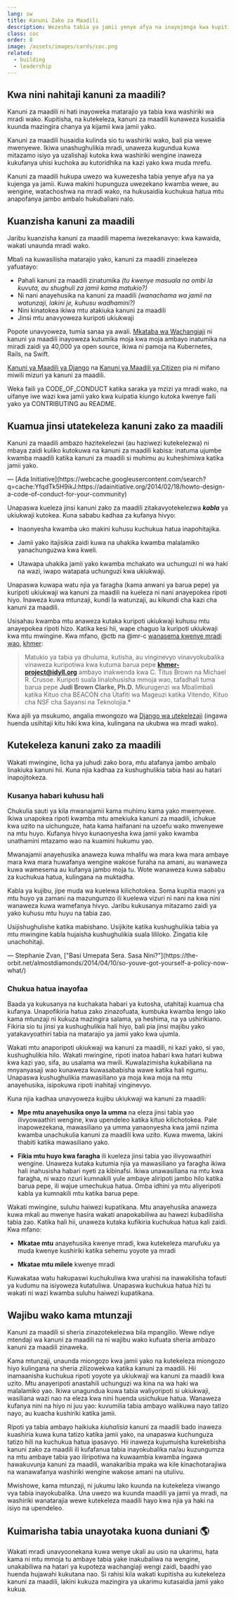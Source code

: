 ```yaml
---
lang: sw
title: Kanuni Zako za Maadili
description: Wezesha tabia ya jamii yenye afya na inayojenga kwa kupitisha na kutekeleza kanuni za maadili.
class: coc
order: 8
image: /assets/images/cards/coc.png
related:
  - building
  - leadership
---
```


## Kwa nini nahitaji kanuni za maadili?

Kanuni za maadili ni hati inayoweka matarajio ya tabia kwa washiriki wa mradi wako. Kupitisha, na kutekeleza, kanuni za maadili kunaweza kusaidia kuunda mazingira chanya ya kijamii kwa jamii yako.

Kanuni za maadili husaidia kulinda sio tu washiriki wako, bali pia wewe mwenyewe. Ikiwa unashughulikia mradi, unaweza kugundua kuwa mitazamo isiyo ya uzalishaji kutoka kwa washiriki wengine inaweza kukufanya uhisi kuchoka au kutoridhika na kazi yako kwa muda mrefu.

Kanuni za maadili hukupa uwezo wa kuwezesha tabia yenye afya na ya kujenga ya jamii. Kuwa makini hupunguza uwezekano kwamba wewe, au wengine, watachoshwa na mradi wako, na hukusaidia kuchukua hatua mtu anapofanya jambo ambalo hukubaliani nalo.

## Kuanzisha kanuni za maadili

Jaribu kuanzisha kanuni za maadili mapema iwezekanavyo: kwa kawaida, wakati unaunda mradi wako.

Mbali na kuwasilisha matarajio yako, kanuni za maadili zinaelezea yafuatayo:

* Pahali kanuni za maadili zinatumika _(tu kwenye masuala na ombi la kuvuta, au shughuli za jamii kama matukio?)_
* Ni nani anayehusika na kanuni za maadili _(wanachama wa jamii na watunzaji, lakini je, kuhusu wadhamini?)_
* Nini kinatokea ikiwa mtu atakiuka kanuni za maadili
* Jinsi mtu anavyoweza kuripoti ukiukwaji

Popote unavyoweza, tumia sanaa ya awali. [Mkataba wa Wachangiaji](https://contributor-covenant.org/) ni kanuni ya maadili inayoweza kutumika moja kwa moja ambayo inatumika na miradi zaidi ya 40,000 ya open source, ikiwa ni pamoja na Kubernetes, Rails, na Swift.

[Kanuni ya Maadili ya Django](https://www.djangoproject.com/conduct/) na [Kanuni ya Maadili ya Citizen](https://web.archive.org/web/20200330154000/http://citizencodeofconduct.org/) pia ni mifano miwili mizuri ya kanuni za maadili.

Weka faili ya CODE_OF_CONDUCT katika saraka ya mzizi ya mradi wako, na uifanye iwe wazi kwa jamii yako kwa kuipatia kiungo kutoka kwenye faili yako ya CONTRIBUTING au README.

## Kuamua jinsi utatekeleza kanuni zako za maadili

<aside markdown="1" class="pquote">
  Kanuni za maadili ambazo hazitekelezwi (au haziwezi kutekelezwa) ni mbaya zaidi kuliko kutokuwa na kanuni za maadili kabisa: inatuma ujumbe kwamba maadili katika kanuni za maadili si muhimu au kuheshimiwa katika jamii yako.
  <p markdown="1" class="pquote-credit">
— [Ada Initiative](https://webcache.googleusercontent.com/search?q=cache:YfqdTk5H9ikJ:https://adainitiative.org/2014/02/18/howto-design-a-code-of-conduct-for-your-community)
  </p>
</aside>

Unapaswa kueleza jinsi kanuni zako za maadili zitakavyotekelezwa **_kabla_** ya ukiukwaji kutokea. Kuna sababu kadhaa za kufanya hivyo:

* Inaonyesha kwamba uko makini kuhusu kuchukua hatua inapohitajika.

* Jamii yako itajisikia zaidi kuwa na uhakika kwamba malalamiko yanachunguzwa kwa kweli.

* Utawapa uhakika jamii yako kwamba mchakato wa uchunguzi ni wa haki na wazi, iwapo watapata uchunguzi kwa ukiukwaji.

Unapaswa kuwapa watu njia ya faragha (kama anwani ya barua pepe) ya kuripoti ukiukwaji wa kanuni za maadili na kueleza ni nani anayepokea ripoti hiyo. Inaweza kuwa mtunzaji, kundi la watunzaji, au kikundi cha kazi cha kanuni za maadili.

Usisahau kwamba mtu anaweza kutaka kuripoti ukiukwaji kuhusu mtu anayepokea ripoti hizo. Katika kesi hii, wape chaguo la kuripoti ukiukwaji kwa mtu mwingine. Kwa mfano, @ctb na @mr-c [wanasema kwenye mradi wao](https://github.com/dib-lab/khmer/blob/HEAD/CODE_OF_CONDUCT.rst), [khmer](https://github.com/dib-lab/khmer):

> Matukio ya tabia ya dhuluma, kutisha, au vinginevyo vinavyokubalika vinaweza kuripotiwa kwa kutuma barua pepe **khmer-project@idyll.org** ambayo inakwenda kwa C. Titus Brown na Michael R. Crusoe. Kuripoti suala linalohusisha mmoja wao, tafadhali tuma barua pepe **Judi Brown Clarke, Ph.D.** Mkurugenzi wa Mbalimbali katika Kituo cha BEACON cha Utafiti wa Mageuzi katika Vitendo, Kituo cha NSF cha Sayansi na Teknolojia.\*

Kwa ajili ya msukumo, angalia mwongozo wa [Django wa utekelezaji](https://www.djangoproject.com/conduct/enforcement-manual/) (ingawa huenda usihitaji kitu hiki kwa kina, kulingana na ukubwa wa mradi wako).

## Kutekeleza kanuni zako za maadili

Wakati mwingine, licha ya juhudi zako bora, mtu atafanya jambo ambalo linakiuka kanuni hii. Kuna njia kadhaa za kushughulikia tabia hasi au hatari inapojitokeza.

### Kusanya habari kuhusu hali

Chukulia sauti ya kila mwanajamii kama muhimu kama yako mwenyewe. Ikiwa unapokea ripoti kwamba mtu amekiuka kanuni za maadili, ichukue kwa uzito na uichunguze, hata kama haifanani na uzoefu wako mwenyewe na mtu huyo. Kufanya hivyo kunaonyesha kwa jamii yako kwamba unathamini mtazamo wao na kuamini hukumu yao.

Mwanajamii anayehusika anaweza kuwa mhalifu wa mara kwa mara ambaye mara kwa mara huwafanya wengine wakose furaha na amani, au wanaweza kuwa wamesema au kufanya jambo moja tu. Wote wanaweza kuwa sababu za kuchukua hatua, kulingana na muktadha.

Kabla ya kujibu, jipe muda wa kuelewa kilichotokea. Soma kupitia maoni ya mtu huyo ya zamani na mazungumzo ili kuelewa vizuri ni nani na kwa nini wanaweza kuwa wamefanya hivyo. Jaribu kukusanya mitazamo zaidi ya yako kuhusu mtu huyu na tabia zao.

<aside markdown="1" class="pquote">
  Usijishughulishe katika mabishano. Usijikite katika kushughulikia tabia ya mtu mwingine kabla hujaisha kushughulikia suala lililoko. Zingatia kile unachohitaji.
  <p markdown="1" class="pquote-credit">
— Stephanie Zvan, ["Basi Umepata Sera. Sasa Nini?"](https://the-orbit.net/almostdiamonds/2014/04/10/so-youve-got-yourself-a-policy-now-what/)
  </p>
</aside>

### Chukua hatua inayofaa

Baada ya kukusanya na kuchakata habari ya kutosha, utahitaji kuamua cha kufanya. Unapofikiria hatua zako zinazofuata, kumbuka kwamba lengo lako kama mtunzaji ni kukuza mazingira salama, ya heshima, na ya ushirikiano. Fikiria sio tu jinsi ya kushughulikia hali hiyo, bali pia jinsi majibu yako yatakavyoathiri tabia na matarajio ya jamii yako kwa ujumla.

Wakati mtu anaporipoti ukiukwaji wa kanuni za maadili, ni kazi yako, si yao, kushughulikia hilo. Wakati mwingine, ripoti inatoa habari kwa hatari kubwa kwa kazi yao, sifa, au usalama wa mwili. Kuwalazimisha kukabiliana na mnyanyasaji wao kunaweza kuwasababisha wawe katika hali ngumu. Unapaswa kushughulikia mawasiliano ya moja kwa moja na mtu anayehusika, isipokuwa ripoti inahitaji vinginevyo.

Kuna njia kadhaa unavyoweza kujibu ukiukwaji wa kanuni za maadili:

* **Mpe mtu anayehusika onyo la umma** na eleza jinsi tabia yao ilivyowaathiri wengine, kwa upendeleo katika kituo kilichotokea. Pale inapowezekana, mawasiliano ya umma yanaonyesha kwa jamii nzima kwamba unachukulia kanuni za maadili kwa uzito. Kuwa mwema, lakini thabiti katika mawasiliano yako.

* **Fikia mtu huyo kwa faragha** ili kueleza jinsi tabia yao ilivyowaathiri wengine. Unaweza kutaka kutumia njia ya mawasiliano ya faragha ikiwa hali inahusisha habari nyeti za kibinafsi. Ikiwa unawasiliana na mtu kwa faragha, ni wazo nzuri kumnakili yule ambaye aliripoti jambo hilo katika barua pepe, ili wajue umechukua hatua. Omba idhini ya mtu aliyeripoti kabla ya kumnakili mtu katika barua pepe.

Wakati mwingine, suluhu haiwezi kupatikana. Mtu anayehusika anaweza kuwa mkali au mwenye hasira wakati anapokabiliwa au hawezi kubadilisha tabia zao. Katika hali hii, unaweza kutaka kufikiria kuchukua hatua kali zaidi. Kwa mfano:

* **Mkatae mtu** anayehusika kwenye mradi, kwa kutekeleza marufuku ya muda kwenye kushiriki katika sehemu yoyote ya mradi

* **Mkatae mtu milele** kwenye mradi

Kuwakataa watu hakupaswi kuchukuliwa kwa urahisi na inawakilisha tofauti ya kudumu na isiyoweza kutatuliwa. Unapaswa kuchukua hatua hizi tu wakati ni wazi kwamba suluhu haiwezi kupatikana.

## Wajibu wako kama mtunzaji

Kanuni za maadili si sheria zinazotekelezwa bila mpangilio. Wewe ndiye mtendaji wa kanuni za maadili na ni wajibu wako kufuata sheria ambazo kanuni za maadili zinaweka.

Kama mtunzaji, unaunda miongozo kwa jamii yako na kutekeleza miongozo hiyo kulingana na sheria zilizowekwa katika kanuni za maadili. Hii inamaanisha kuchukua ripoti yoyote ya ukiukwaji wa kanuni za maadili kwa uzito. Mtu anayeripoti anastahili uchunguzi wa kina na wa haki wa malalamiko yao. Ikiwa unagundua kuwa tabia waliyoripoti si ukiukwaji, wasiliana wazi nao na eleza kwa nini huenda usichukue hatua. Wanaweza kufanya nini na hiyo ni juu yao: kuvumilia tabia ambayo walikuwa nayo tatizo nayo, au kuacha kushiriki katika jamii.

Ripoti ya tabia ambayo haikiuka _kiuhalisia_ kanuni za maadili bado inaweza kuashiria kuwa kuna tatizo katika jamii yako, na unapaswa kuchunguza tatizo hili na kuchukua hatua ipasavyo. Hii inaweza kujumuisha kurekebisha kanuni zako za maadili ili kufafanua tabia inayokubalika na/au kuzungumza na mtu ambaye tabia yao iliripotiwa na kuwaambia kwamba ingawa hawakuvunja kanuni za maadili, wanakaribia mpaka wa kile kinachotarajiwa na wanawafanya washiriki wengine wakose amani na utulivu.

Mwishowe, kama mtunzaji, ni jukumu lako kuunda na kutekeleza viwango vya tabia inayokubalika. Una uwezo wa kuunda maadili ya jamii ya mradi, na washiriki wanatarajia wewe kutekeleza maadili hayo kwa njia ya haki na isiyo na upendeleo.

## Kuimarisha tabia unayotaka kuona duniani 🌎

Wakati mradi unavyoonekana kuwa wenye ukali au usio na ukarimu, hata kama ni mtu mmoja tu ambaye tabia yake inakubaliwa na wengine, unakabiliwa na hatari ya kupoteza wachangiaji wengi zaidi, baadhi yao huenda hujawahi kukutana nao. Si rahisi kila wakati kupitisha au kutekeleza kanuni za maadili, lakini kukuza mazingira ya ukarimu kutasaidia jamii yako kukua.
